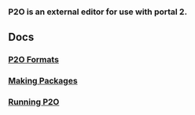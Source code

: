 ### P2O is an external editor for use with portal 2.

## Docs
### [P2O Formats](/docs/formats.md)
### [Making Packages](/docs/packages.md)
### [Running P2O](/docs/run.md)
